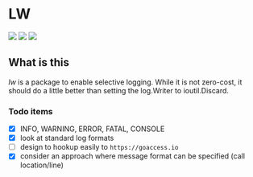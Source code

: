 # LW

<a href="https://github.com/1414C/lw/actions?query=workflow%3Abuild-test" alt="BuildStatus">
        <img src="https://github.com/1414C/lw/workflows/build-test/badge.svg" /></a>

<a href="https://github.com/1414C/lw/releases" alt="Releases">
        <img src="https://img.shields.io/github/v/release/1414C/lw" /></a>

<a href="https://golang.org/dl/" alt="GoVersion">
        <img src="https://img.shields.io/github/go-mod/go-version/1414C/lw" /></a>

## What is this

*lw* is a package to enable selective logging.  While it is not zero-cost, it should do a little better than setting the log.Writer to ioutil.Discard.

### Todo items

- [x] INFO, WARNING, ERROR, FATAL, CONSOLE
- [x] look at standard log formats
- [ ] design to hookup easily to `https://goaccess.io`
- [x] consider an approach where message format can be specified (call location/line)
